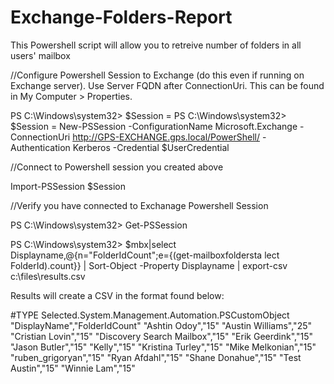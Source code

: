 # Exchange-Folders-Report
This Powershell script will allow you to retreive number of folders in all users' mailbox

//Configure Powershell Session to Exchange (do this even if running on Exchange server).  Use Server FQDN after ConnectionUri.  This can be found in My Computer > Properties. 

PS C:\Windows\system32> $Session = PS C:\Windows\system32> $Session = New-PSSession -ConfigurationName Microsoft.Exchange -ConnectionUri http://GPS-EXCHANGE.gps.local/PowerShell/ -Authentication Kerberos -Credential $UserCredential

//Connect to Powershell session you created above

Import-PSSession $Session

//Verify you have connected to Exchanage Powershell Session

PS C:\Windows\system32> Get-PSSession

PS C:\Windows\system32> $mbx|select Displayname,@{n="FolderIdCount";e={(get-mailboxfoldersta
lect FolderId).count}} | Sort-Object -Property Displayname | export-csv c:\files\results.csv

Results will create a CSV in the format found below:

#TYPE Selected.System.Management.Automation.PSCustomObject
"DisplayName","FolderIdCount"
"Ashtin Odoy","15"
"Austin Williams","25"
"Cristian Lovin","15"
"Discovery Search Mailbox","15"
"Erik Geerdink","15"
"Jason Butler","15"
"Kelly","15"
"Kristina Turley","15"
"Mike Melkonian","15"
"ruben_grigoryan","15"
"Ryan Afdahl","15"
"Shane Donahue","15"
"Test Austin","15"
"Winnie Lam","15"
